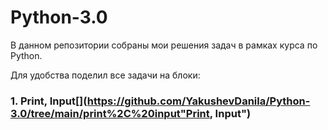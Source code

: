 # Python-3.0

В данном репозитории собраны мои решения задач в рамках курса по Python.


Для удобства поделил все задачи на блоки: 
### 1. Print, Input[](https://github.com/YakushevDanila/Python-3.0/tree/main/print%2C%20input"Print, Input")
